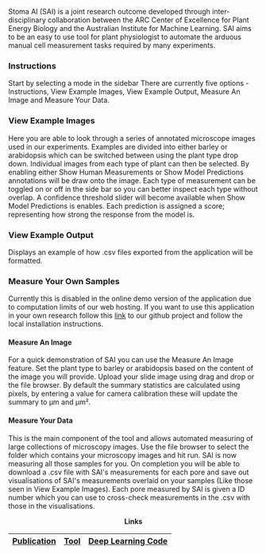Stoma AI (SAI) is a joint research outcome developed through inter-disciplinary collaboration between the ARC Center of Excellence for Plant Energy Biology and the Australian Institute for Machine Learning.
SAI aims to be an easy to use tool for plant physiologist to automate the arduous manual cell measurement tasks required by many experiments.

### Instructions
Start by selecting a mode in the sidebar
There are currently five options - Instructions, View Example Images, View Example Output, Measure An Image and Measure Your Data.

### View Example Images
Here you are able to look through a series of annotated microscope images used in our experiments.
Examples are divided into either barley or arabidopsis which can be switched between using the plant type drop down.
Individual images from each type of plant can then be selected.
By enabling either Show Human Measurements or Show Model Predictions annotations will be draw onto the image.
Each type of measurement can be toggled on or off in the side bar so you can better inspect each type without overlap.
A confidence threshold slider will become available when Show Model Predictions is enables.
Each prediction is assigned a score; representing how strong the response from the model is.

### View Example Output
Displays an example of how .csv files exported from the application will be formatted.

### Measure Your Own Samples
Currently this is disabled in the online demo version of the application due to computation limits of our web hosting.
If you want to use this application in your own research follow this [link](https://github.com/XDynames/SAI-app) to our github project and follow the local installation instructions.
#### Measure An Image
For a quick demonstration of SAI you can use the Measure An Image feature.
Set the plant type to barley or arabidopsis based on the content of the image you will provide.
Upload your slide image using drag and drop or the file browser.
By default the summary statistics are calculated using pixels, by entering a value for camera calibration these will update the summary to μm and μm².
#### Measure Your Data
This is the main component of the tool and allows automated measuring of large collections of microscopy images.
Use the file browser to select the folder which contains your microscopy images and hit run.
SAI is now measuring all those samples for you.
On completion you will be able to download a .csv file with SAI's measurements for each pore and save out visualisations of SAI's measurements overlaid on your samples (Like those seen in View Example Images).
Each pore measured by SAI is given a ID number which you can use to cross-check measurements in the .csv with those in the visualisations.

<div align="center">
<b>Links

| [Publication]([https://www.biorxiv.org/content/10.1101/2022.02.07.479482v1](https://nph.onlinelibrary.wiley.com/doi/10.1111/nph.18765)) | [Tool](https://github.com/XDynames/SAI-app) | [Deep Learning Code](https://gitfront.io/r/jpb/u6BtFFMkNGCv/SAI-training/) |
|:---:|:---:|:---:|

</div>
